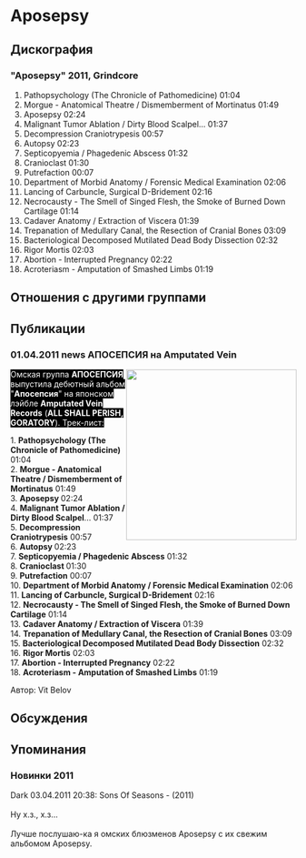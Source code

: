# Aposepsy



## Дискография

### "Aposepsy" 2011, Grindcore

1. Pathopsychology (The Chronicle of Pathomedicine) 01:04  
2. Morgue - Anatomical Theatre / Dismemberment of Mortinatus 01:49  
3. Aposepsy 02:24  
4. Malignant Tumor Ablation / Dirty Blood Scalpel... 01:37  
5. Decompression Craniotrypesis 00:57  
6. Autopsy 02:23  
7. Septicopyemia / Phagedenic Abscess 01:32  
8. Cranioclast 01:30  
9. Putrefaction 00:07  
10. Department of Morbid Anatomy / Forensic Medical Examination 02:06  
11. Lancing of Carbuncle, Surgical D-Bridement 02:16  
12. Necrocausty - The Smell of Singed Flesh, the Smoke of Burned Down Cartilage 01:14  
13. Cadaver Anatomy / Extraction of Viscera 01:39  
14. Trepanation of Medullary Canal, the Resection of Cranial Bones 03:09  
15. Bacteriological Decomposed Mutilated Dead Body Dissection 02:32  
16. Rigor Mortis 02:03  
17. Abortion - Interrupted Pregnancy 02:22  
18. Acroteriasm - Amputation of Smashed Limbs 01:19 


## Отношения с другими группами


## Публикации

### 01.04.2011 news АПОСЕПСИЯ на Amputated Vein

<P><FONT style="BACKGROUND-COLOR: #000000" color=#ffffff><IMG height=300 alt="" hspace=0 src="/images/news_rus/2011.04/19001.jpg" width=300 align=right border=0>Омская группа <STRONG>АПОСЕПСИЯ</STRONG> выпустила дебютный альбом "<STRONG>Апосепсия</STRONG>" на японском лэйбле <STRONG>Amputated Vein Records</STRONG> (<STRONG>ALL SHALL PERISH, GORATORY</STRONG>). Трек-лист:</FONT></P>
<P>1. <STRONG>Pathopsychology (The Chronicle of Pathomedicine)</STRONG> 01:04&nbsp; <BR>2. <STRONG>Morgue - Anatomical Theatre / Dismemberment of Mortinatus</STRONG> 01:49&nbsp; <BR>3. <STRONG>Aposepsy </STRONG>02:24&nbsp; <BR>4. <STRONG>Malignant Tumor Ablation / Dirty Blood Scalpel</STRONG>... 01:37&nbsp; <BR>5. <STRONG>Decompression Craniotrypesis</STRONG> 00:57&nbsp; <BR>6. <STRONG>Autopsy </STRONG>02:23&nbsp; <BR>7. <STRONG>Septicopyemia / Phagedenic Abscess</STRONG> 01:32&nbsp; <BR>8. <STRONG>Cranioclast </STRONG>01:30&nbsp; <BR>9. <STRONG>Putrefaction</STRONG> 00:07&nbsp; <BR>10. <STRONG>Department of Morbid Anatomy / Forensic Medical Examination</STRONG> 02:06&nbsp; <BR>11. <STRONG>Lancing of Carbuncle, Surgical D-Bridement</STRONG> 02:16&nbsp; <BR>12. <STRONG>Necrocausty - The Smell of Singed Flesh, the Smoke of Burned Down Cartilage</STRONG> 01:14&nbsp; <BR>13. <STRONG>Cadaver Anatomy / Extraction of Viscera</STRONG> 01:39&nbsp; <BR>14. <STRONG>Trepanation of Medullary Canal, the Resection of Cranial Bones</STRONG> 03:09&nbsp; <BR>15. <STRONG>Bacteriological Decomposed Mutilated Dead Body Dissection</STRONG> 02:32&nbsp; <BR>16. <STRONG>Rigor Mortis</STRONG> 02:03&nbsp; <BR>17. <STRONG>Abortion - Interrupted Pregnancy</STRONG> 02:22&nbsp; <BR>18. <STRONG>Acroteriasm - Amputation of Smashed Limbs</STRONG> 01:19 </P>
Автор: Vit Belov


## Обсуждения


## Упоминания

### Новинки 2011

Dark 03.04.2011 20:38:
Sons Of Seasons - (2011)<BR><BR>Ну х.з., х.з...<BR><BR>Лучше послушаю-ка я омских блюзменов Aposepsy с их свежим альбомом Aposepsy.

